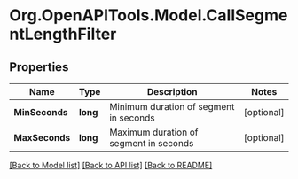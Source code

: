 
# Org.OpenAPITools.Model.CallSegmentLengthFilter

## Properties

Name | Type | Description | Notes
------------ | ------------- | ------------- | -------------
**MinSeconds** | **long** | Minimum duration of segment in seconds | [optional] 
**MaxSeconds** | **long** | Maximum duration of segment in seconds | [optional] 

[[Back to Model list]](../README.md#documentation-for-models)
[[Back to API list]](../README.md#documentation-for-api-endpoints)
[[Back to README]](../README.md)

